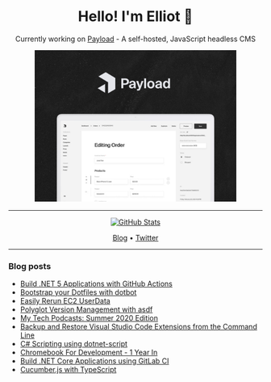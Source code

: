 <h1 align="center">Hello! I'm Elliot 👋</h1>

<div align="center">
  <p>Currently working on <a href="https://payloadcms.com">Payload</a> - A self-hosted, JavaScript headless CMS<p>
  <a href="https://payloadcms.com">
    <img src="images/payload.jpg" alt="Payload CMS" title="Payload CMS - Self-hosted, headless, JavaScript" height="300" />
</div>

---

<p align="center">
  <img src="https://github-readme-stats.vercel.app/api?username=denolfe&show_icons=true&count_private=true&text_color=24292e&icon_color=24292e&title_color=24292e&hide_border=true&include_all_commits=true&hide_title=true" alt="GitHub Stats">
</p>

<p align="center">
  <a href="https://elliotdenolf.com">Blog</a> •
  <a href="http://twitter.com/elliothimself">Twitter</a>
</p>

---

### Blog posts

<!--START_SECTION:posts-->
* [Build .NET 5 Applications with GitHub Actions](https:&#x2F;&#x2F;elliotdenolf.com&#x2F;posts&#x2F;build-net-5-applications-with-github-actions&#x2F;)
* [Bootstrap your Dotfiles with dotbot](https:&#x2F;&#x2F;elliotdenolf.com&#x2F;posts&#x2F;bootstrap-your-dotfiles-with-dotbot)
* [Easily Rerun EC2 UserData](https:&#x2F;&#x2F;elliotdenolf.com&#x2F;posts&#x2F;easily-rerun-ec2-userdata)
* [Polyglot Version Management with asdf](https:&#x2F;&#x2F;elliotdenolf.com&#x2F;posts&#x2F;polyglot-version-management-with-asdf)
* [My Tech Podcasts: Summer 2020 Edition](https:&#x2F;&#x2F;elliotdenolf.com&#x2F;posts&#x2F;my-tech-podcasts-summer-2020)
* [Backup and Restore Visual Studio Code Extensions from the Command Line](https:&#x2F;&#x2F;elliotdenolf.com&#x2F;posts&#x2F;backup-restore-vs-code-extensions)
* [C# Scripting using dotnet-script](https:&#x2F;&#x2F;elliotdenolf.com&#x2F;posts&#x2F;csharp-scripting-using-dotnet-script&#x2F;)
* [Chromebook For Development - 1 Year In](https:&#x2F;&#x2F;elliotdenolf.com&#x2F;posts&#x2F;chromebook-for-development-1-year-in&#x2F;)
* [Build .NET Core Applications using GitLab CI](https:&#x2F;&#x2F;elliotdenolf.com&#x2F;posts&#x2F;build-net-core-applications-using-gitlab-ci&#x2F;)
* [Cucumber.js with TypeScript](https:&#x2F;&#x2F;elliotdenolf.com&#x2F;posts&#x2F;cucumberjs-with-typescript&#x2F;)
<!--END_SECTION:posts-->